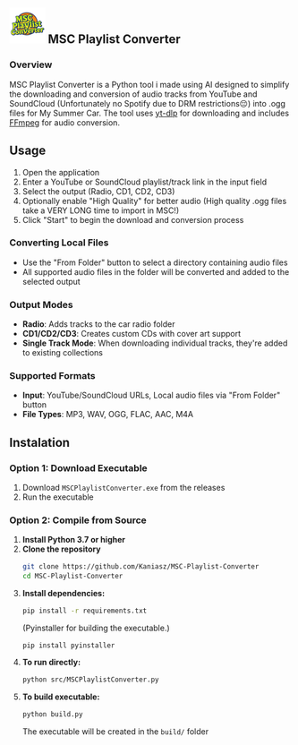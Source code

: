 ## ![Logo](src/resources/icon.png) MSC Playlist Converter

### Overview
MSC Playlist Converter is a Python tool i made using AI designed to simplify the downloading and conversion of audio tracks from YouTube and SoundCloud (Unfortunately no Spotify due to DRM restrictions😔) into .ogg files for My Summer Car. The tool uses [yt-dlp](https://github.com/yt-dlp/yt-dlp) for downloading and includes [FFmpeg](https://ffmpeg.org/) for audio conversion.

## Usage
1. Open the application
2. Enter a YouTube or SoundCloud playlist/track link in the input field
3. Select the output (Radio, CD1, CD2, CD3)
4. Optionally enable "High Quality" for better audio (High quality .ogg files take a VERY LONG time to import in MSC!)
5. Click "Start" to begin the download and conversion process

### Converting Local Files
- Use the "From Folder" button to select a directory containing audio files
- All supported audio files in the folder will be converted and added to the selected output

### Output Modes
- **Radio**: Adds tracks to the car radio folder
- **CD1/CD2/CD3**: Creates custom CDs with cover art support
- **Single Track Mode**: When downloading individual tracks, they're added to existing collections

### Supported Formats
- **Input**: YouTube/SoundCloud URLs, Local audio files via "From Folder" button
- **File Types**: MP3, WAV, OGG, FLAC, AAC, M4A

## Instalation

### Option 1: Download Executable
1. Download `MSCPlaylistConverter.exe` from the releases
2. Run the executable

### Option 2: Compile from Source
1. **Install Python 3.7 or higher**
2. **Clone the repository**
   ```bash
   git clone https://github.com/Kaniasz/MSC-Playlist-Converter
   cd MSC-Playlist-Converter
   ```
3. **Install dependencies:**
   ```bash
   pip install -r requirements.txt
   ```
   (Pyinstaller for building the executable.)
   ```
   pip install pyinstaller
   ```
4. **To run directly:**
   ```bash
   python src/MSCPlaylistConverter.py
   ```
5. **To build executable:**
   ```bash
   python build.py
   ```
   The executable will be created in the `build/` folder
